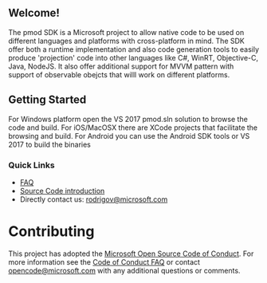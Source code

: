 ## Welcome!

The pmod SDK is a Microsoft project to allow native code to be used on different languages and platforms with cross-platform in mind. The SDK offer both a runtime implementation and also code generation tools to easily produce 'projection' code into other languages like C#, WinRT, Objective-C, Java, NodeJS. It also offer additional support for MVVM pattern with support of observable obejcts that willl work on different platforms.

## Getting Started

For Windows platform open the VS 2017 pmod.sln solution to browse the code and build. For iOS/MacOSX there are XCode projects that facilitate the browsing and build. For Android you can use the Android SDK tools or VS 2017 to build the binaries

### Quick Links

*   [FAQ](https://github.com/Microsoft/pmod/wiki/FAQ)
*   [Source Code introduction](https://github.com/Microsoft/pmod/wiki/Introduction%20Source)
*   Directly contact us: <rodrigov@microsoft.com>

# Contributing

This project has adopted the [Microsoft Open Source Code of Conduct](https://opensource.microsoft.com/codeofconduct/). For more information see the [Code of Conduct FAQ](https://opensource.microsoft.com/codeofconduct/faq/) or contact [opencode@microsoft.com](mailto:opencode@microsoft.com) with any additional questions or comments.

